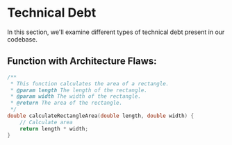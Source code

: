 # Technical Debt

In this section, we'll examine different types of technical debt present in our codebase.

## Function with Architecture Flaws:

```c
/**
 * This function calculates the area of a rectangle.
 * @param length The length of the rectangle.
 * @param width The width of the rectangle.
 * @return The area of the rectangle.
 */
double calculateRectangleArea(double length, double width) {
    // Calculate area
    return length * width;
}
